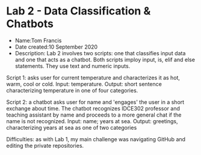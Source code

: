 # Lab 2 - Data Classification & Chatbots
- Name:Tom Francis
- Date created:10 September 2020
- Description: Lab 2 involves two scripts: one that classifies input data and one that acts as a chatbot. Both scripts imploy input, is, elif and else statements. They use text and numeric inputs.

Script 1: asks user for current temperature and characterizes it as hot, warm, cool or cold. Input: temperature. Output: short sentence characterizing temperature in one of four categories.

Script 2: a chatbot asks user for name and 'engages' the user in a short exchange about time. The chatbot 
recognizes IDCE302 professor and teaching assistant by name and proceeds to a more general
chat if the name is not recognized. Input: name; years at sea. Output: greetings, characterizing years at sea as one of two categories

Difficulties: as with Lab 1, my main challenge was navigating GitHub and editing the private repositories.

